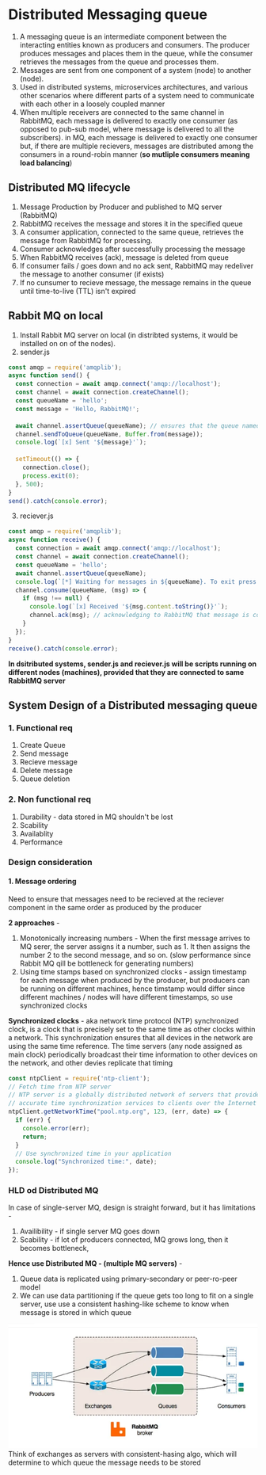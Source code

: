 # Distributed Messaging queue

1. A messaging queue is an intermediate component between the interacting entities known as producers and consumers. The producer produces messages and places them in the queue, while the consumer retrieves the messages from the queue and processes them.
2. Messages are sent from one component of a system (node) to another (node).
3. Used in distributed systems, microservices architectures, and various other scenarios where different parts of a system need to communicate with each other in a loosely coupled manner
4. When multiple receivers are connected to the same channel in RabbitMQ, each message is delivered to exactly one consumer (as opposed to pub-sub model, where message is delivered to all the subscribers). in MQ, each message is delivered to exactly one consumer but, if there are multiple recievers, messages are distributed among the consumers in a round-robin manner (**so mutliple consumers meaning load balancing**)

## Distributed MQ lifecycle

1. Message Production by Producer and published to MQ server (RabbitMQ)
2. RabbitMQ receives the message and stores it in the specified queue
3. A consumer application, connected to the same queue, retrieves the message from RabbitMQ for processing.
4. Consumer acknowledges after successfully processing the message
5. When RabbitMQ receives (ack), message is deleted from queue 
6. If consumer fails / goes down and no ack sent, RabbitMQ may redeliver the message to another consumer (if exists)
7. If no cunsumer to recieve message, the message remains in the queue until time-to-live (TTL) isn't expired

## Rabbit MQ on local

1. Install Rabbit MQ server on local (in distribted systems, it would be installed on on of the nodes).
2. sender.js 
```javascript
const amqp = require('amqplib');
async function send() {
  const connection = await amqp.connect('amqp://localhost');
  const channel = await connection.createChannel();
  const queueName = 'hello';
  const message = 'Hello, RabbitMQ!';

  await channel.assertQueue(queueName); // ensures that the queue named queueName exists on the RabbitMQ server. If the queue does not exist, RabbitMQ will create it. 
  channel.sendToQueue(queueName, Buffer.from(message));
  console.log(`[x] Sent '${message}'`);

  setTimeout(() => {
    connection.close();
    process.exit(0);
  }, 500);
}
send().catch(console.error);
```
3. reciever.js
```javascript
const amqp = require('amqplib');
async function receive() {
  const connection = await amqp.connect('amqp://localhost');
  const channel = await connection.createChannel();
  const queueName = 'hello';
  await channel.assertQueue(queueName);
  console.log(`[*] Waiting for messages in ${queueName}. To exit press CTRL+C`);
  channel.consume(queueName, (msg) => {
    if (msg !== null) {
      console.log(`[x] Received '${msg.content.toString()}'`);
      channel.ack(msg); // acknowledging to RabbitMQ that message is consumed successfully and it can be removed from the queue
    }
  });
}
receive().catch(console.error);
```

**In dsitributed systems, sender.js and reciever.js will be scripts running on different nodes (machines), provided that they are connected to same RabbitMQ server**

## System Design of a Distributed messaging queue

### 1. Functional req

1. Create Queue
2. Send message
3. Recieve message
4. Delete message
5. Queue deletion

### 2. Non functional req

1. Durability - data stored in MQ shouldn't be lost
2. Scability
3. Availablity
4. Performance

### Design consideration

#### 1. Message ordering 

Need to ensure that messages need to be recieved at the reciever component in the same order as produced by the producer

**2 approaches** - 

1. Monotonically increasing numbers -  When the first message arrives to MQ serer, the server assigns it a number, such as 1. It then assigns the number 2 to the second message, and so on. (slow performance since Rabbit MQ qill be bottleneck for generating numbers)
2. Using time stamps based on synchronized clocks - assign timestamp for each message when produced by the producer, but producers can be running on different machines, hence timstamp would differ since different machines / nodes will have different timestamps, so use synchronized clocks

**Synchronized clocks** - aka network time protocol (NTP) synchronized clock, is a clock that is precisely set to the same time as other clocks within a network. This synchronization ensures that all devices in the network are using the same time reference. The time servers (any node assigned as main clock) periodically broadcast their time information to other devices on the network, and other devies replicate that timing

```javascript
const ntpClient = require('ntp-client');
// Fetch time from NTP server
// NTP server is a globally distributed network of servers that provide 
// accurate time synchronization services to clients over the Internet
ntpClient.getNetworkTime("pool.ntp.org", 123, (err, date) => {
  if (err) {
    console.error(err);
    return;
  }
  // Use synchronized time in your application
  console.log("Synchronized time:", date);
});
```

### HLD od Distributed MQ

In case of single-server MQ, design is straight forward, but it has limitations -  
1. Availibility - if single server MQ goes down
2. Scability - if lot of producers connected, MQ grows long, then it becomes bottleneck,

**Hence use Distributed MQ - (multiple MQ servers)** - 

1. Queue data is replicated using primary-secondary or peer-ro-peer model
2. We can use data partitioning if the queue gets too long to fit on a single server, use use a consistent hashing-like scheme to know when message is stored in which queue

![alt text](PNG/MQ.PNG "Title")  
Think of exchanges as servers with consistent-hasing algo, which will determine to which queue the message needs to be stored


